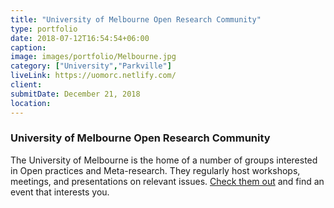 ```yaml
---
title: "University of Melbourne Open Research Community"
type: portfolio
date: 2018-07-12T16:54:54+06:00
caption:
image: images/portfolio/Melbourne.jpg
category: ["University","Parkville"]
liveLink: https://uomorc.netlify.com/
client: 
submitDate: December 21, 2018
location: 
---
```

### University of Melbourne Open Research Community

The University of Melbourne is the home of a number of groups interested in Open 
practices and Meta-research. They regularly host workshops, meetings, and 
presentations on relevant issues. [Check them out](https://uomorc.netlify.com/) and find an event that interests you.